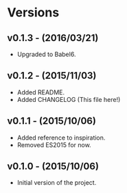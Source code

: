 # Versions

## v0.1.3 - (2016/03/21)

* Upgraded to Babel6.


## v0.1.2 - (2015/11/03)

* Added README.
* Added CHANGELOG (This file here!)


## v0.1.1 - (2015/10/06)

* Added reference to inspiration.
* Removed ES2015 for now.


## v0.1.0 - (2015/10/06)

* Initial version of the project.
